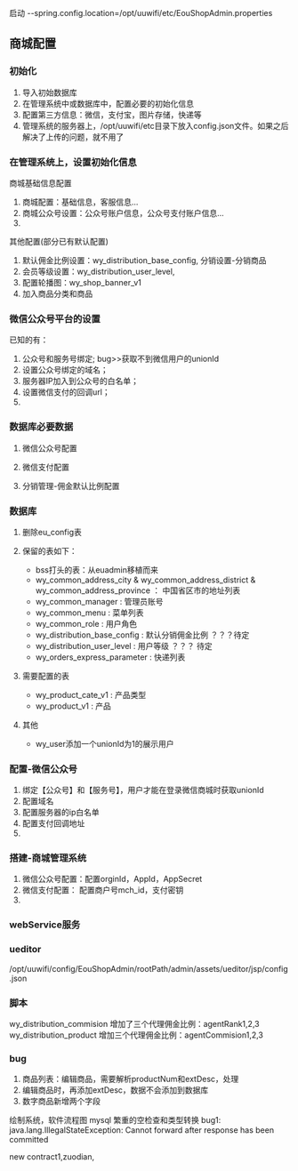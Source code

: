 启动
--spring.config.location=/opt/uuwifi/etc/EouShopAdmin.properties



## 商城配置
### 初始化
1. 导入初始数据库
2. 在管理系统中或数据库中，配置必要的初始化信息
3. 配置第三方信息：微信，支付宝，图片存储，快递等
4. 管理系统的服务器上，/opt/uuwifi/etc目录下放入config.json文件。如果之后解决了上传的问题，就不用了
### 在管理系统上，设置初始化信息

商城基础信息配置
1. 商城配置：基础信息，客服信息...
2. 商城公众号设置：公众号账户信息，公众号支付账户信息...
3. 

其他配置(部分已有默认配置)
1. 默认佣金比例设置：wy_distribution_base_config, 分销设置-分销商品
2. 会员等级设置：wy_distribution_user_level, 
3. 配置轮播图：wy_shop_banner_v1
3. 加入商品分类和商品

### 微信公众号平台的设置
已知的有：
1. 公众号和服务号绑定;  bug>>获取不到微信用户的unionId
2. 设置公众号绑定的域名；
3. 服务器IP加入到公众号的白名单；
4. 设置微信支付的回调url；
4. 

### 数据库必要数据
1. 微信公众号配置
2. 微信支付配置

10. 分销管理-佣金默认比例配置
### 数据库
1. 删除eu_config表
2. 保留的表如下：
    - bss打头的表：从euadmin移植而来
    - wy_common_address_city  & wy_common_address_district  & wy_common_address_province ： 中国省区市的地址列表
    - wy_common_manager : 管理员账号
    - wy_common_menu : 菜单列表
    - wy_common_role : 用户角色
    - wy_distribution_base_config : 默认分销佣金比例 ？？？待定
    - wy_distribution_user_level : 用户等级 ？？？ 待定
    - wy_orders_express_parameter : 快递列表
3. 需要配置的表
    - wy_product_cate_v1 : 产品类型
    - wy_product_v1 : 产品



4. 其他
    - wy_user添加一个unionId为1的展示用户

### 配置-微信公众号
1. 绑定【公众号】和【服务号】，用户才能在登录微信商城时获取unionId
2. 配置域名
3. 配置服务器的ip白名单
4. 配置支付回调地址
5. 

### 搭建-商城管理系统
1. 微信公众号配置：配置orginId，AppId，AppSecret
2. 微信支付配置： 配置商户号mch_id，支付密钥
3. 

### webService服务


### ueditor
/opt/uuwifi/config/EouShopAdmin/rootPath/admin/assets/ueditor/jsp/config.json



### 脚本
wy_distribution_commision
    增加了三个代理佣金比例：agentRank1,2,3
wy_distribution_product
    增加三个代理佣金比例：agentCommision1,2,3

### bug
1. 商品列表：编辑商品，需要解析productNum和extDesc，处理
2. 编辑商品时，再添加extDesc，数据不会添加到数据库
3. 数字商品新增两个字段

绘制系统，软件流程图
mysql
繁重的空检查和类型转换
bug1: java.lang.IllegalStateException: Cannot forward after response has been committed

new contract1,zuodian,